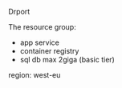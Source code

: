 Drport

The resource group:

>>>
- app service
- container registry
- sql db max 2giga (basic tier)

region: west-eu
